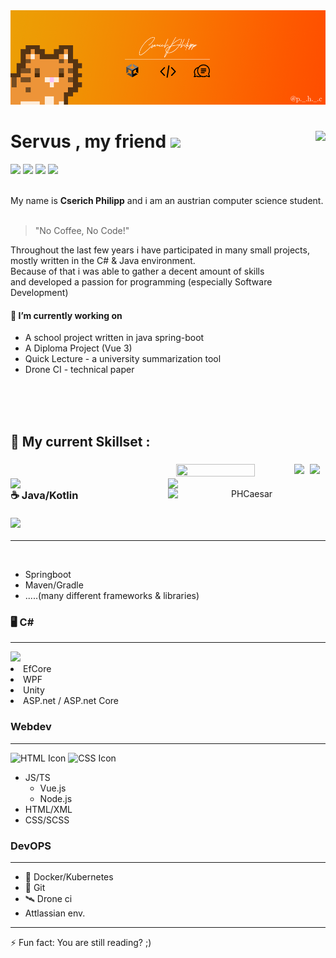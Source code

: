 <img title="a title" alt="BG" src="bg.png">


<div align="center">
<img align="right" src="https://github-readme-stats.vercel.app/api/top-langs/?username=PHCaesar&hide_border=true&bg_color=2,090909,131313&text_color=EC9F05&icon_color=FF4E00&title_color=FF4E00" >

<div align="left">
<h1> Servus , my friend <img src="https://media.giphy.com/media/hvRJCLFzcasrR4ia7z/giphy.gif" width="25px"></h1>

<img src="https://img.shields.io/badge/-HTML-e34f26?logo=html5&logoColor=fff">
<img src="https://img.shields.io/badge/-css-1572B6?logo=css3&logoColor=fff">
<img src="https://img.shields.io/badge/-.net-512BD4?logo=.net&logoColor=fff">
<img src="https://img.shields.io/badge/-spring-6DB33F?logo=spring&logoColor=fff">

<p><br>
My name is <b>Cserich Philipp</b> and i am an austrian computer science student.<br><br>
<blockquote>
<p>"No Coffee, No Code!"</p>
</blockquote>

Throughout the last few years i have participated in many small projects,<br> mostly written in the C# & Java environment.<br>
Because of that i was able to gather a decent amount of skills <br>and developed a passion for programming (especially Software Development)
</p>
<h4> 🔭 I’m currently working on</h4>
<ul>
<li>A school project written in java spring-boot</li>
<li>A Diploma Project (Vue 3)</li>
<li>Quick Lecture - a university summarization tool</li>
<li>Drone CI - technical paper</li>
</ul>
</div>

</div>
<br>
<br>
<br>

## 🧠 My current Skillset :
<div align="center">
<a href="https://www.instagram.com/p._.h._.c/">
 <img align="right" src="https://user-images.githubusercontent.com/59655496/197397485-27c6cc1c-dfbd-492c-8e4f-da838557afcc.png" width="5%" >
</a>
<a href="https://www.linkedin.com/in/philipp-cserich-4929b4246">
 <img align="right" src="https://user-images.githubusercontent.com/59655496/198826589-605abfd7-0412-4b61-9be1-5ebb4eac875b.png" width="5%" >
</a>
 
<img align="right" src="https://user-images.githubusercontent.com/59655496/197398020-9395cd0d-2b4e-44b6-9ab3-73e40d21d51d.png" width="50%" height="5%">
<img align="right" src="https://github-readme-stats.vercel.app/api?username=PHCaesar&show_icons=true&hide_border=true&bg_color=2,EC9F05,FF4E00&text_color=RRGGBB&icon_color=000000&title_color=000000"
 width="50%">

<img align="right" src="https://github-profile-trophy.vercel.app/?username=PHCaesar&column=4&theme=juicyfresh&no-frame=true&no-bg=true"
 width="50%">
 
<img align="right" src="https://github-readme-streak-stats.herokuapp.com/?user=PHCaesar&" alt="PHCaesar" width="50%" />

<h3 align="left"> ☕ Java/Kotlin<br> <br><img src="https://img.shields.io/badge/-spring-6DB33F?logo=spring&logoColor=ffffff&no-frame=true&no-bg=true"></h3>
<hr>

<br>


<div align="left" width="50%">
<ul>
<li>Springboot</li>
<li>Maven/Gradle</li>
<li>.....(many different frameworks & libraries)</li>
</ul>
</div>
 <h3 align="left"> 🖥️ C#</h3>
<hr>

<div align="left" width="50%">
<img src="https://img.shields.io/badge/-.net-512BD4?logo=.net&logoColor=fff">
 <li> EfCore</li>
 <li> WPF</li>
 <li>Unity</li>
 <li> ASP.net / ASP.net Core</li>
</div>
</div>

### Webdev
----
![HTML Icon](https://img.shields.io/badge/-HTML-e34f26?logo=html5&logoColor=fff)
![CSS Icon](https://img.shields.io/badge/-css-1572B6?logo=css3&logoColor=fff)
- JS/TS
    - Vue.js
    - Node.js
- HTML/XML
- CSS/SCSS
### DevOPS
----
- 🐋 Docker/Kubernetes
- 👾 Git
- 🛰 Drone ci
- Attlassian env.

----

⚡ Fun fact: You are still reading? ;)

